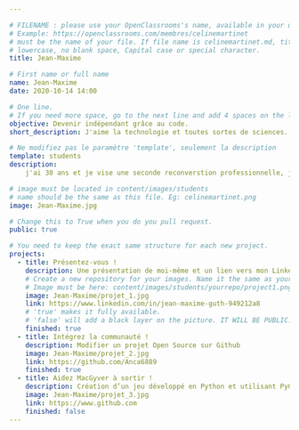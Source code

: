 ```yaml
---

# FILENAME : please use your OpenClassrooms's name, available in your url.
# Example: https://openclassrooms.com/membres/celinemartinet
# must be the name of your file. If file name is celinemartinet.md, title is celinemartinet.
# lowercase, no blank space, Capital case or special character.
title: Jean-Maxime

# First name or full name
name: Jean-Maxime
date: 2020-10-14 14:00

# One line.
# If you need more space, go to the next line and add 4 spaces on the left, as in 'description'.
objective: Devenir indépendant grâce au code.
short_description: J'aime la technologie et toutes sortes de sciences. Je veux devenir codeur.

# Ne modifiez pas le paramètre 'template', seulement la description
template: students
description:
    j'ai 30 ans et je vise une seconde reconverstion professionnelle, je me suis inscrit au parcours développeur d'application Python .

# image must be located in content/images/students
# name should be the same as this file. Eg: celinemartinet.png
image: Jean-Maxime.jpg

# Change this to True when you do you pull request.
public: true

# You need to keep the exact same structure for each new project.
projects:
  - title: Présentez-vous !
    description: Une présentation de moi-même et un lien vers mon LinkedIn.
    # Create a new repository for your images. Name it the same as your nickname and profile picture.
    # Image must be here: content/images/students/yourrepo/project1.png
    image: Jean-Maxime/projet_1.jpg
    link: https://www.linkedin.com/in/jean-maxime-guth-949212a8
    # 'true' makes it fully available.
    # 'false' will add a black layer on the picture. IT WILL BE PUBLIC!
    finished: true
  - title: Intégrez la communauté !
    description: Modifier un projet Open Source sur Github
    image: Jean-Maxime/projet_2.jpg
    link: https://github.com/Anca6889
    finished: true
  - title: Aidez MacGyver à sortir !
    description: Création d’un jeu développé en Python et utilisant PyGame.
    image: Jean-Maxime/projet_3.jpg
    link: https://www.github.com
    finished: false
---
```

